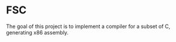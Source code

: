 # FSC

The goal of this project is to implement a compiler for a subset of C, generating x86 assembly.